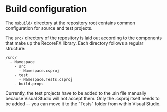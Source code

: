 # Build configuration

The `msbuild/` directory at the repository root contains common configuration for source and test projects.

The `src/` directory of the repository is laid out according to the components that make up the RecoreFX library.  Each directory follows a regular structure:

```
/src/
  - Namespace
    - src
      - Namespace.csproj
    - test
      - Namespace.Tests.csproj
    - build.props
```

Currently, the test projects have to be added to the .sln file manually because Visual Studio will not accept them.
Only the .csproj itself needs to be added -- you can move it to the "Tests" folder from within Visual Studio.